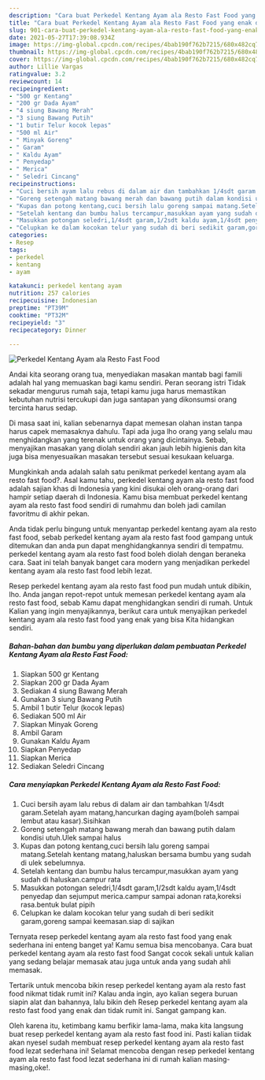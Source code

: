 ```yaml
---
description: "Cara buat Perkedel Kentang Ayam ala Resto Fast Food yang enak dan Mudah Dibuat"
title: "Cara buat Perkedel Kentang Ayam ala Resto Fast Food yang enak dan Mudah Dibuat"
slug: 901-cara-buat-perkedel-kentang-ayam-ala-resto-fast-food-yang-enak-dan-mudah-dibuat
date: 2021-05-27T17:39:08.934Z
image: https://img-global.cpcdn.com/recipes/4bab190f762b7215/680x482cq70/perkedel-kentang-ayam-ala-resto-fast-food-foto-resep-utama.jpg
thumbnail: https://img-global.cpcdn.com/recipes/4bab190f762b7215/680x482cq70/perkedel-kentang-ayam-ala-resto-fast-food-foto-resep-utama.jpg
cover: https://img-global.cpcdn.com/recipes/4bab190f762b7215/680x482cq70/perkedel-kentang-ayam-ala-resto-fast-food-foto-resep-utama.jpg
author: Lillie Vargas
ratingvalue: 3.2
reviewcount: 14
recipeingredient:
- "500 gr Kentang"
- "200 gr Dada Ayam"
- "4 siung Bawang Merah"
- "3 siung Bawang Putih"
- "1 butir Telur kocok lepas"
- "500 ml Air"
- " Minyak Goreng"
- " Garam"
- " Kaldu Ayam"
- " Penyedap"
- " Merica"
- " Seledri Cincang"
recipeinstructions:
- "Cuci bersih ayam lalu rebus di dalam air dan tambahkan 1/4sdt garam.Setelah ayam matang,hancurkan daging ayam(boleh sampai lembut atau kasar).Sisihkan"
- "Goreng setengah matang bawang merah dan bawang putih dalam kondisi utuh.Ulek sampai halus"
- "Kupas dan potong kentang,cuci bersih lalu goreng sampai matang.Setelah kentang matang,haluskan bersama bumbu yang sudah di ulek sebelumnya."
- "Setelah kentang dan bumbu halus tercampur,masukkan ayam yang sudah di haluskan.campur rata"
- "Masukkan potongan seledri,1/4sdt garam,1/2sdt kaldu ayam,1/4sdt penyedap dan sejumput merica.campur sampai adonan rata,koreksi rasa.bentuk bulat pipih"
- "Celupkan ke dalam kocokan telur yang sudah di beri sedikit garam,goreng sampai keemasan.siap di sajikan"
categories:
- Resep
tags:
- perkedel
- kentang
- ayam

katakunci: perkedel kentang ayam 
nutrition: 257 calories
recipecuisine: Indonesian
preptime: "PT39M"
cooktime: "PT32M"
recipeyield: "3"
recipecategory: Dinner

---
```



![Perkedel Kentang Ayam ala Resto Fast Food](https://img-global.cpcdn.com/recipes/4bab190f762b7215/680x482cq70/perkedel-kentang-ayam-ala-resto-fast-food-foto-resep-utama.jpg)

Andai kita seorang orang tua, menyediakan masakan mantab bagi famili adalah hal yang memuaskan bagi kamu sendiri. Peran seorang istri Tidak sekadar mengurus rumah saja, tetapi kamu juga harus memastikan kebutuhan nutrisi tercukupi dan juga santapan yang dikonsumsi orang tercinta harus sedap.

Di masa  saat ini, kalian sebenarnya dapat memesan olahan instan tanpa harus capek memasaknya dahulu. Tapi ada juga lho orang yang selalu mau menghidangkan yang terenak untuk orang yang dicintainya. Sebab, menyajikan masakan yang diolah sendiri akan jauh lebih higienis dan kita juga bisa menyesuaikan masakan tersebut sesuai kesukaan keluarga. 



Mungkinkah anda adalah salah satu penikmat perkedel kentang ayam ala resto fast food?. Asal kamu tahu, perkedel kentang ayam ala resto fast food adalah sajian khas di Indonesia yang kini disukai oleh orang-orang dari hampir setiap daerah di Indonesia. Kamu bisa membuat perkedel kentang ayam ala resto fast food sendiri di rumahmu dan boleh jadi camilan favoritmu di akhir pekan.

Anda tidak perlu bingung untuk menyantap perkedel kentang ayam ala resto fast food, sebab perkedel kentang ayam ala resto fast food gampang untuk ditemukan dan anda pun dapat menghidangkannya sendiri di tempatmu. perkedel kentang ayam ala resto fast food boleh diolah dengan beraneka cara. Saat ini telah banyak banget cara modern yang menjadikan perkedel kentang ayam ala resto fast food lebih lezat.

Resep perkedel kentang ayam ala resto fast food pun mudah untuk dibikin, lho. Anda jangan repot-repot untuk memesan perkedel kentang ayam ala resto fast food, sebab Kamu dapat menghidangkan sendiri di rumah. Untuk Kalian yang ingin menyajikannya, berikut cara untuk menyajikan perkedel kentang ayam ala resto fast food yang enak yang bisa Kita hidangkan sendiri.

<!--inarticleads1-->

##### Bahan-bahan dan bumbu yang diperlukan dalam pembuatan Perkedel Kentang Ayam ala Resto Fast Food:

1. Siapkan 500 gr Kentang
1. Siapkan 200 gr Dada Ayam
1. Sediakan 4 siung Bawang Merah
1. Gunakan 3 siung Bawang Putih
1. Ambil 1 butir Telur (kocok lepas)
1. Sediakan 500 ml Air
1. Siapkan  Minyak Goreng
1. Ambil  Garam
1. Gunakan  Kaldu Ayam
1. Siapkan  Penyedap
1. Siapkan  Merica
1. Sediakan  Seledri Cincang




<!--inarticleads2-->

##### Cara menyiapkan Perkedel Kentang Ayam ala Resto Fast Food:

1. Cuci bersih ayam lalu rebus di dalam air dan tambahkan 1/4sdt garam.Setelah ayam matang,hancurkan daging ayam(boleh sampai lembut atau kasar).Sisihkan
1. Goreng setengah matang bawang merah dan bawang putih dalam kondisi utuh.Ulek sampai halus
1. Kupas dan potong kentang,cuci bersih lalu goreng sampai matang.Setelah kentang matang,haluskan bersama bumbu yang sudah di ulek sebelumnya.
1. Setelah kentang dan bumbu halus tercampur,masukkan ayam yang sudah di haluskan.campur rata
1. Masukkan potongan seledri,1/4sdt garam,1/2sdt kaldu ayam,1/4sdt penyedap dan sejumput merica.campur sampai adonan rata,koreksi rasa.bentuk bulat pipih
1. Celupkan ke dalam kocokan telur yang sudah di beri sedikit garam,goreng sampai keemasan.siap di sajikan




Ternyata resep perkedel kentang ayam ala resto fast food yang enak sederhana ini enteng banget ya! Kamu semua bisa mencobanya. Cara buat perkedel kentang ayam ala resto fast food Sangat cocok sekali untuk kalian yang sedang belajar memasak atau juga untuk anda yang sudah ahli memasak.

Tertarik untuk mencoba bikin resep perkedel kentang ayam ala resto fast food nikmat tidak rumit ini? Kalau anda ingin, ayo kalian segera buruan siapin alat dan bahannya, lalu bikin deh Resep perkedel kentang ayam ala resto fast food yang enak dan tidak rumit ini. Sangat gampang kan. 

Oleh karena itu, ketimbang kamu berfikir lama-lama, maka kita langsung buat resep perkedel kentang ayam ala resto fast food ini. Pasti kalian tiidak akan nyesel sudah membuat resep perkedel kentang ayam ala resto fast food lezat sederhana ini! Selamat mencoba dengan resep perkedel kentang ayam ala resto fast food lezat sederhana ini di rumah kalian masing-masing,oke!.

